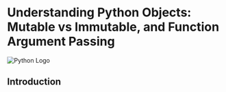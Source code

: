 # Understanding Python Objects: Mutable vs Immutable, and Function Argument Passing

![Python Logo](https://r.search.yahoo.com/_ylt=Awrhdrg2A8FmlI4WLtxlAQx.;_ylu=c2VjA3NyBHNsawNpbWcEb2lkAzI1N2EwNmJiMjZjNmE0MmM4NWVkOTZiOTIxZDUyMDQ3BGdwb3MDNgRpdANiaW5n/RV=2/RE=1723954103/RO=11/RU=https%3a%2f%2flogodownload.org%2fpython-logo%2f/RK=2/RS=201XexdiB056UZIHzb9rNgAuqQo-)

## Introduction
